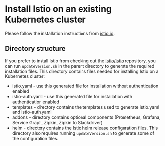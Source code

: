 # Install Istio on an existing Kubernetes cluster

Please follow the installation instructions from [istio.io](https://istio.io/docs/setup/kubernetes/quick-start.html).

## Directory structure

If you prefer to install Istio from checking out the [istio/istio](https://github.com/istio/istio) repository, you can run `updateVersion.sh` in the parent directory to generate the required installation files.  This directory contains files needed for installing Istio on a Kubernetes cluster:

* istio.yaml - use this generated file for installation without authentication enabled
* istio-auth.yaml - use this generated file for installation with authentication enabled
* templates - directory contains the templates used to generate istio.yaml and istio-auth.yaml
* addons - directory contains optional components (Prometheus, Grafana, Service Graph, Zipkin, Zipkin to Stackdriver)
* helm - directory contains the Istio helm release configuration files.  This directory also requires running `updateVersion.sh` to generate some of the configuration files.
